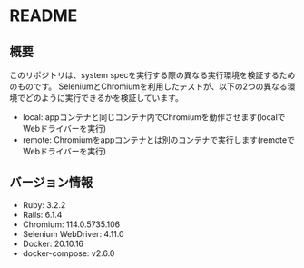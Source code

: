 # README

## 概要
このリポジトリは、system specを実行する際の異なる実行環境を検証するためのものです。
SeleniumとChromiumを利用したテストが、以下の2つの異なる環境でどのように実行できるかを検証しています。

* local: appコンテナと同じコンテナ内でChromiumを動作させます(localでWebドライバーを実行)
* remote: Chromiumをappコンテナとは別のコンテナで実行します(remoteでWebドライバーを実行)

## バージョン情報
* Ruby: 3.2.2
* Rails: 6.1.4
* Chromium: 114.0.5735.106
* Selenium WebDriver: 4.11.0
* Docker: 20.10.16
* docker-compose: v2.6.0
